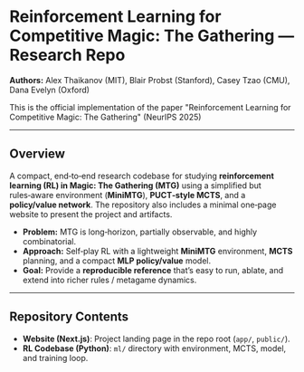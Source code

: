 # Reinforcement Learning for Competitive Magic: The Gathering — Research Repo

**Authors:** Alex Thaikanov (MIT), Blair Probst (Stanford), Casey Tzao (CMU), Dana Evelyn (Oxford)

This is the official implementation of the paper "Reinforcement Learning for Competitive Magic: The Gathering" (NeurIPS 2025)

---

## Overview

A compact, end‑to‑end research codebase for studying **reinforcement learning (RL) in Magic: The Gathering (MTG)** using a simplified but rules‑aware environment (**MiniMTG**), **PUCT‑style MCTS**, and a **policy/value network**. The repository also includes a minimal one‑page website to present the project and artifacts.

- **Problem:** MTG is long‑horizon, partially observable, and highly combinatorial.
- **Approach:** Self‑play RL with a lightweight **MiniMTG** environment, **MCTS** planning, and a compact **MLP policy/value** model.
- **Goal:** Provide a **reproducible reference** that’s easy to run, ablate, and extend into richer rules / metagame dynamics.

---

## Repository Contents

- **Website (Next.js)**: Project landing page in the repo root (`app/`, `public/`).
- **RL Codebase (Python)**: `ml/` directory with environment, MCTS, model, and training loop.

